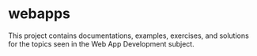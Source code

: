 # webapps

This project contains documentations, examples, exercises, and solutions for the topics seen in the Web App Development subject.